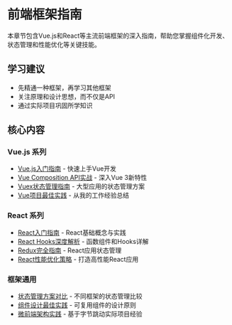 # 前端框架指南

本章节包含Vue.js和React等主流前端框架的深入指南，帮助您掌握组件化开发、状态管理和性能优化等关键技能。

## 学习建议

- 先精通一种框架，再学习其他框架
- 关注原理和设计思想，而不仅是API
- 通过实际项目巩固所学知识

## 核心内容

### Vue.js 系列
- [Vue.js入门指南](./vue-basics.md) - 快速上手Vue开发
- [Vue Composition API实战](./vue-composition-api.md) - 深入Vue 3新特性
- [Vuex状态管理指南](./vuex-guide.md) - 大型应用的状态管理方案
- [Vue项目最佳实践](./vue-best-practices.md) - 从我的工作经验总结

### React 系列
- [React入门指南](./react-basics.md) - React基础概念与实践
- [React Hooks深度解析](./react-hooks.md) - 函数组件和Hooks详解
- [Redux完全指南](./redux-guide.md) - React应用状态管理
- [React性能优化策略](./react-performance.md) - 打造高性能React应用

### 框架通用
- [状态管理方案对比](./state-management-comparison.md) - 不同框架的状态管理比较
- [组件设计最佳实践](./component-design.md) - 可复用组件的设计原则
- [微前端架构实践](./micro-frontend.md) - 基于字节跳动实际项目经验 